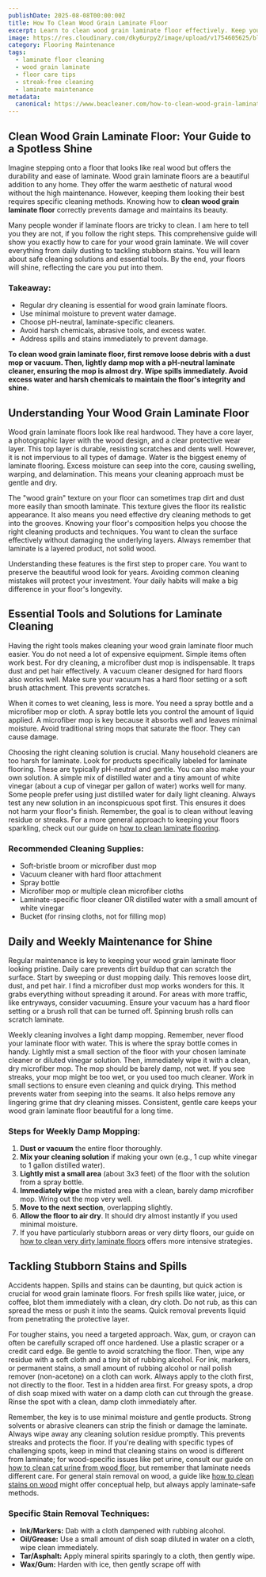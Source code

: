 ```yaml
---
publishDate: 2025-08-08T00:00:00Z
title: How To Clean Wood Grain Laminate Floor
excerpt: Learn to clean wood grain laminate floor effectively. Keep your floors spotless and streak-free with expert tips for lasting beauty and easy maintenance.
image: https://res.cloudinary.com/dky6urpy2/image/upload/v1754605625/blog_image_1754605625_rjrtx9.webp
category: Flooring Maintenance
tags:
  - laminate floor cleaning
  - wood grain laminate
  - floor care tips
  - streak-free cleaning
  - laminate maintenance
metadata:
  canonical: https://www.beacleaner.com/how-to-clean-wood-grain-laminate-floor
---
```


## Clean Wood Grain Laminate Floor: Your Guide to a Spotless Shine

Imagine stepping onto a floor that looks like real wood but offers the durability and ease of laminate. Wood grain laminate floors are a beautiful addition to any home. They offer the warm aesthetic of natural wood without the high maintenance. However, keeping them looking their best requires specific cleaning methods. Knowing how to **clean wood grain laminate floor** correctly prevents damage and maintains its beauty.

Many people wonder if laminate floors are tricky to clean. I am here to tell you they are not, if you follow the right steps. This comprehensive guide will show you exactly how to care for your wood grain laminate. We will cover everything from daily dusting to tackling stubborn stains. You will learn about safe cleaning solutions and essential tools. By the end, your floors will shine, reflecting the care you put into them.

### Takeaway:
*   Regular dry cleaning is essential for wood grain laminate floors.
*   Use minimal moisture to prevent water damage.
*   Choose pH-neutral, laminate-specific cleaners.
*   Avoid harsh chemicals, abrasive tools, and excess water.
*   Address spills and stains immediately to prevent damage.

**To clean wood grain laminate floor, first remove loose debris with a dust mop or vacuum. Then, lightly damp mop with a pH-neutral laminate cleaner, ensuring the mop is almost dry. Wipe spills immediately. Avoid excess water and harsh chemicals to maintain the floor's integrity and shine.**

## Understanding Your Wood Grain Laminate Floor

Wood grain laminate floors look like real hardwood. They have a core layer, a photographic layer with the wood design, and a clear protective wear layer. This top layer is durable, resisting scratches and dents well. However, it is not impervious to all types of damage. Water is the biggest enemy of laminate flooring. Excess moisture can seep into the core, causing swelling, warping, and delamination. This means your cleaning approach must be gentle and dry.

The "wood grain" texture on your floor can sometimes trap dirt and dust more easily than smooth laminate. This texture gives the floor its realistic appearance. It also means you need effective dry cleaning methods to get into the grooves. Knowing your floor's composition helps you choose the right cleaning products and techniques. You want to clean the surface effectively without damaging the underlying layers. Always remember that laminate is a layered product, not solid wood.

Understanding these features is the first step to proper care. You want to preserve the beautiful wood look for years. Avoiding common cleaning mistakes will protect your investment. Your daily habits will make a big difference in your floor's longevity.

## Essential Tools and Solutions for Laminate Cleaning

Having the right tools makes cleaning your wood grain laminate floor much easier. You do not need a lot of expensive equipment. Simple items often work best. For dry cleaning, a microfiber dust mop is indispensable. It traps dust and pet hair effectively. A vacuum cleaner designed for hard floors also works well. Make sure your vacuum has a hard floor setting or a soft brush attachment. This prevents scratches.

When it comes to wet cleaning, less is more. You need a spray bottle and a microfiber mop or cloth. A spray bottle lets you control the amount of liquid applied. A microfiber mop is key because it absorbs well and leaves minimal moisture. Avoid traditional string mops that saturate the floor. They can cause damage.

Choosing the right cleaning solution is crucial. Many household cleaners are too harsh for laminate. Look for products specifically labeled for laminate flooring. These are typically pH-neutral and gentle. You can also make your own solution. A simple mix of distilled water and a tiny amount of white vinegar (about a cup of vinegar per gallon of water) works well for many. Some people prefer using just distilled water for daily light cleaning. Always test any new solution in an inconspicuous spot first. This ensures it does not harm your floor's finish. Remember, the goal is to clean without leaving residue or streaks. For a more general approach to keeping your floors sparkling, check out our guide on [how to clean laminate flooring](https://beacleaner.com/how-to-clean-laminate-flooring).

### Recommended Cleaning Supplies:
*   Soft-bristle broom or microfiber dust mop
*   Vacuum cleaner with hard floor attachment
*   Spray bottle
*   Microfiber mop or multiple clean microfiber cloths
*   Laminate-specific floor cleaner OR distilled water with a small amount of white vinegar
*   Bucket (for rinsing cloths, not for filling mop)

## Daily and Weekly Maintenance for Shine

Regular maintenance is key to keeping your wood grain laminate floor looking pristine. Daily care prevents dirt buildup that can scratch the surface. Start by sweeping or dust mopping daily. This removes loose dirt, dust, and pet hair. I find a microfiber dust mop works wonders for this. It grabs everything without spreading it around. For areas with more traffic, like entryways, consider vacuuming. Ensure your vacuum has a hard floor setting or a brush roll that can be turned off. Spinning brush rolls can scratch laminate.

Weekly cleaning involves a light damp mopping. Remember, never flood your laminate floor with water. This is where the spray bottle comes in handy. Lightly mist a small section of the floor with your chosen laminate cleaner or diluted vinegar solution. Then, immediately wipe it with a clean, dry microfiber mop. The mop should be barely damp, not wet. If you see streaks, your mop might be too wet, or you used too much cleaner. Work in small sections to ensure even cleaning and quick drying. This method prevents water from seeping into the seams. It also helps remove any lingering grime that dry cleaning misses. Consistent, gentle care keeps your wood grain laminate floor beautiful for a long time.

### Steps for Weekly Damp Mopping:
1.  **Dust or vacuum** the entire floor thoroughly.
2.  **Mix your cleaning solution** if making your own (e.g., 1 cup white vinegar to 1 gallon distilled water).
3.  **Lightly mist a small area** (about 3x3 feet) of the floor with the solution from a spray bottle.
4.  **Immediately wipe** the misted area with a clean, barely damp microfiber mop. Wring out the mop very well.
5.  **Move to the next section**, overlapping slightly.
6.  **Allow the floor to air dry**. It should dry almost instantly if you used minimal moisture.
7.  If you have particularly stubborn areas or very dirty floors, our guide on [how to clean very dirty laminate floors](https://beacleaner.com/how-to-clean-very-dirty-laminate-floors) offers more intensive strategies.

## Tackling Stubborn Stains and Spills

Accidents happen. Spills and stains can be daunting, but quick action is crucial for wood grain laminate floors. For fresh spills like water, juice, or coffee, blot them immediately with a clean, dry cloth. Do not rub, as this can spread the mess or push it into the seams. Quick removal prevents liquid from penetrating the protective layer.

For tougher stains, you need a targeted approach. Wax, gum, or crayon can often be carefully scraped off once hardened. Use a plastic scraper or a credit card edge. Be gentle to avoid scratching the floor. Then, wipe any residue with a soft cloth and a tiny bit of rubbing alcohol. For ink, markers, or permanent stains, a small amount of rubbing alcohol or nail polish remover (non-acetone) on a cloth can work. Always apply to the cloth first, not directly to the floor. Test in a hidden area first. For greasy spots, a drop of dish soap mixed with water on a damp cloth can cut through the grease. Rinse the spot with a clean, damp cloth immediately after.

Remember, the key is to use minimal moisture and gentle products. Strong solvents or abrasive cleaners can strip the finish or damage the laminate. Always wipe away any cleaning solution residue promptly. This prevents streaks and protects the floor. If you're dealing with specific types of challenging spots, keep in mind that cleaning stains on wood is different from laminate; for wood-specific issues like pet urine, consult our guide on [how to clean cat urine from wood floor](https://beacleaner.com/how-to-clean-cat-urine-from-wood-floor), but remember that laminate needs different care. For general stain removal on wood, a guide like [how to clean stains on wood](https://beacleaner.com/how-to-clean-stains-on-wood) might offer conceptual help, but always apply laminate-safe methods.

### Specific Stain Removal Techniques:
*   **Ink/Markers:** Dab with a cloth dampened with rubbing alcohol.
*   **Oil/Grease:** Use a small amount of dish soap diluted in water on a cloth, wipe clean immediately.
*   **Tar/Asphalt:** Apply mineral spirits sparingly to a cloth, then gently wipe.
*   **Wax/Gum:** Harden with ice, then gently scrape off with